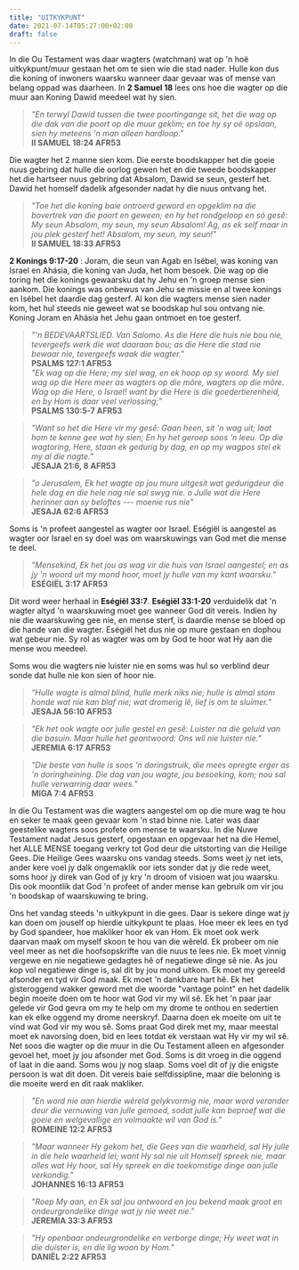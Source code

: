 ```yaml
---
title: "UITKYKPUNT"
date: 2021-07-14T05:27:00+02:00
draft: false
---
```

In die Ou Testament was daar wagters (watchman) wat op 'n hoë uitkykpunt/muur gestaan het om te sien wie die stad nader. Hulle kon dus die koning of inwoners waarsku wanneer daar gevaar was of mense van belang oppad was daarheen. In **2 Samuel 18** lees ons hoe die wagter op die muur aan Koning Dawid meedeel wat hy sien.
>*"En terwyl Dawid tussen die twee poortingange sit, het die wag op die dak van die poort op die muur geklim; en toe hy sy oë opslaan, sien hy meteens 'n man alleen hardloop."*  
>**‭‭II SAMUEL‬ ‭18:24‬ ‭AFR53‬‬**

Die wagter het 2 manne sien kom. Die eerste boodskapper het die goeie nuus gebring dat hulle die oorlog gewen het en die tweede boodskapper het die hartseer nuus gebring dat Absalom, Dawid se seun, gesterf het. Dawid het homself dadelik afgesonder nadat hy die nuus ontvang het.
>*"Toe het die koning baie ontroerd geword en opgeklim na die bovertrek van die poort en geween; en hy het rondgeloop en só gesê: My seun Absalom, my seun, my seun Absalom! Ag, as ek self maar in jou plek gesterf het! Absalom, my seun, my seun!"*  
>**‭‭II SAMUEL‬ ‭18:33‬ ‭AFR53‬‬**

**2 Konings 9:17-20** : Joram, die seun van Agab en Isébel, was koning van Israel en Ahásia, die koning van Juda, het hom besoek. Die wag op die toring het die konings gewaarsku dat hy Jehu en 'n groep mense sien aankom. Die konings was onbewus van Jehu se missie en al twee konings en Isébel het daardie dag gesterf. Al kon die wagters mense sien nader kom, het hul steeds nie geweet wat se boodskap hul sou ontvang nie. Koning Joram en Ahásia het Jehu gaan ontmoet en toe gesterf.
> *"'n BEDEVAARTSLIED. Van Salomo. As die Here die huis nie bou nie, tevergeefs werk die wat daaraan bou; as die Here die stad nie bewaar nie, tevergeefs waak die wagter."*  
> **‭‭PSALMS‬ ‭127:1‬ ‭AFR53‬‬**  
> *"Ek wag op die Here; my siel wag, en ek hoop op sy woord. My siel wag op die Here meer as wagters op die môre, wagters op die môre. Wag op die Here, o Israel! want by die Here is die goedertierenheid, en by Hom is daar veel verlossing;"*  
> **‭‭PSALMS‬ ‭130:5-7‬ ‭AFR53‬‬**  

> *"Want so het die Here vir my gesê: Gaan heen, sit 'n wag uit; laat hom te kenne gee wat hy sien; En hy het geroep soos 'n leeu. Op die wagtoring, Here, staan ek gedurig by dag, en op my wagpos stel ek my al die nagte."*  
> **‭‭JESAJA‬ ‭21:6, 8‬ ‭AFR53‬‬**

> *"o Jerusalem, Ek het wagte op jou mure uitgesit wat gedurigdeur die hele dag en die hele nag nie sal swyg nie. o Julle wat die Here herinner aan sy beloftes --- moenie rus nie"*  
> **‭‭JESAJA‬ ‭62:6‬ ‭AFR53‬‬**

Soms is 'n profeet aangestel as wagter oor Israel. Eségiël is aangestel as wagter oor Israel en sy doel was om waarskuwings van God met die mense te deel.  

> *"Mensekind, Ek het jou as wag vir die huis van Israel aangestel; en as jy 'n woord uit my mond hoor, moet jy hulle van my kant waarsku."*  
> ‭‭**ESÉGIËL‬ ‭3:17‬ ‭AFR53‬‬**

Dit word weer herhaal in **Eségiël 33:7**. **Eségiël 33:1-20** verduidelik dat 'n wagter altyd 'n waarskuwing moet gee wanneer God dit vereis. Indien hy nie die waarskuwing gee nie, en mense sterf, is daardie mense se bloed op die hande van die wagter. Eségiël het dus nie op mure gestaan en dophou wat gebeur nie. Sy rol as wagter was om by God te hoor wat Hy aan die mense wou meedeel.

Soms wou die wagters nie luister nie en soms was hul so verblind deur sonde dat hulle nie kon sien of hoor nie.  

> *"Hulle wagte is almal blind, hulle merk niks nie; hulle is almal stom honde wat nie kan blaf nie; wat dromerig lê, lief is om te sluimer."*  
> ‭‭**JESAJA‬ ‭56:10‬ ‭AFR53‬‬**  

> *"Ek het ook wagte oor julle gestel en gesê: Luister na die geluid van die basuin. Maar hulle het geantwoord: Ons wil nie luister nie."*  
> ‭‭**JEREMIA‬ ‭6:17‬ ‭AFR53‬‬**  

> *"Die beste van hulle is soos 'n doringstruik, die mees opregte erger as 'n doringheining. Die dag van jou wagte, jou besoeking, kom; nou sal hulle verwarring daar wees."*  
> **‭‭MIGA‬ ‭7:4‬ ‭AFR53‬‬**  

In die Ou Testament was die wagters aangestel om op die mure wag te hou en seker te maak geen gevaar kom 'n stad binne nie. Later was daar geestelike wagters soos profete om mense te waarsku. In die Nuwe Testament nadat Jesus gesterf, opgestaan en opgevaar het na die Hemel, het ALLE MENSE toegang verkry tot God deur die uitstorting van die Heilige Gees. Die Heilige Gees waarsku ons vandag steeds. Soms weet jy net iets, ander kere voel jy dalk ongemaklik oor iets sonder dat jy die rede weet, soms hoor jy direk van God of jy kry 'n droom of visioen wat jou waarsku. Dis ook moontlik dat God 'n profeet of ander mense kan gebruik om vir jou 'n boodskap of waarskuwing te bring.

Ons het vandag steeds 'n uitkykpunt in die gees. Daar is sekere dinge wat jy kan doen om jouself op hierdie uitkykpunt te plaas. Hoe meer ek lees en tyd by God spandeer, hoe makliker hoor ek van Hom. Ek moet ook werk daarvan maak om myself skoon te hou van die wêreld. Ek probeer om nie veel meer as net die hoofsopskrifte van die nuus te lees nie. Ek moet vinnig vergewe en nie negatiewe gedagtes hê of negatiewe dinge sê nie. As jou kop vol negatiewe dinge is, sal dit by jou mond uitkom. Ek moet my gereeld afsonder en tyd vir God maak. Ek moet 'n dankbare hart hê. Ek het gisteroggend wakker geword met die woorde "vantage point" en het dadelik begin moeite doen om te hoor wat God vir my wil sê. Ek het 'n paar jaar gelede vir God gevra om my te help om my drome te onthou en sedertien kan ek elke oggend my drome neerskryf. Daarna doen ek moeite om uit te vind wat God vir my wou sê. Soms praat God direk met my, maar meestal moet ek navorsing doen, bid en lees totdat ek verstaan wat Hy vir my wil sê. Net soos die wagter op die muur in die Ou Testament alleen en afgesonder gevoel het, moet jy jou afsonder met God. Soms is dit vroeg in die oggend of laat in die aand. Soms wou jy nog slaap. Soms voel dit of jy die enigste persoon is wat dit doen. Dit vereis baie selfdissipline, maar die beloning is die moeite werd en dit raak makliker.  

> *"En word nie aan hierdie wêreld gelykvormig nie, maar word verander deur die vernuwing van julle gemoed, sodat julle kan beproef wat die goeie en welgevallige en volmaakte wil van God is."*  
> **‭‭ROMEINE‬ ‭12:2‬ ‭AFR53‬‬**  

> *"Maar wanneer Hy gekom het, die Gees van die waarheid, sal Hy julle in die hele waarheid lei; want Hy sal nie uit Homself spreek nie, maar alles wat Hy hoor, sal Hy spreek en die toekomstige dinge aan julle verkondig."*  
> **‭‭JOHANNES‬ ‭16:13‬ ‭AFR53‬‬**  

> *"Roep My aan, en Ek sal jou antwoord en jou bekend maak groot en ondeurgrondelike dinge wat jy nie weet nie."*  
> **‭‭JEREMIA‬ ‭33:3‬ ‭AFR53‬‬**  

> *"Hy openbaar ondeurgrondelike en verborge dinge; Hy weet wat in die duister is, en die lig woon by Hom."*  
> **‭‭DANIËL‬ ‭2:22‬ ‭AFR53‬‬**  
